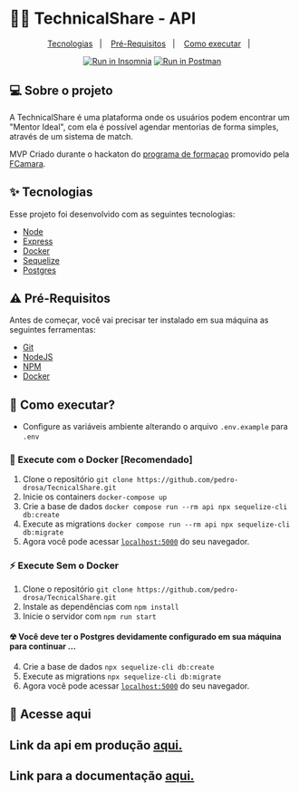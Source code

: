 # 👨‍💻 TechnicalShare - API

<p align="center">
  <a href="#-tecnologias">Tecnologias</a>&nbsp;&nbsp;&nbsp;|&nbsp;&nbsp;&nbsp;
  <a href="#-pré-requisitos">Pré-Requisitos</a>&nbsp;&nbsp;&nbsp;|&nbsp;&nbsp;&nbsp;
  <a href="#-como-executar">Como executar</a>&nbsp;&nbsp;&nbsp;|&nbsp;&nbsp;&nbsp;
</p>

<p align="center">
  <a href="https://insomnia.rest/run/?label=TechnicalShare&uri=https%3A%2F%2Fgithub.com%2Fpedro-drosa%2FTecnicalShare%2Fblob%2Fpedro-mascarenhas%2FInsomnia.json" target="_blank"><img src="https://img.shields.io/badge/Docs-Run%20in%20Insomnia-purple" alt="Run in Insomnia"></a>
  <a href="https://documenter.getpostman.com/view/20525575/Uyr5nJiY" target="_blank"><img src="https://img.shields.io/badge/Docs-Run%20in%20Postman-orange" alt="Run in Postman" /></a>
</p>

## 💻 Sobre o projeto

A TechnicalShare é uma plataforma onde os usuários podem encontrar um "Mentor Ideal", com ela é possível agendar mentorias de forma simples, através de um sistema de match.

MVP Criado durante o hackaton do [programa de formaçao](https://digital.fcamara.com.br/programadeformacao) promovido pela [FCamara](https://digital.fcamara.com.br).

## ✨ Tecnologias

Esse projeto foi desenvolvido com as seguintes tecnologias:

- [Node](https://nodejs.org/en/)
- [Express](http://expressjs.com/pt-br/)
- [Docker](https://www.docker.com/)
- [Sequelize](https://sequelize.org/)
- [Postgres](https://www.postgresql.org/)

## ⚠ Pré-Requisitos

Antes de começar, você vai precisar ter instalado em sua máquina as seguintes ferramentas: <br/>

- [Git](https://git-scm.com)
- [NodeJS](https://nodejs.org)
- [NPM](https://www.npmjs.com/)
- [Docker](https://www.docker.com/)

## 🚀 Como executar?

- Configure as variáveis ambiente alterando o arquivo `.env.example` para `.env`

### 🐳 Execute com o Docker [Recomendado]

1. Clone o repositório `git clone https://github.com/pedro-drosa/TecnicalShare.git`
2. Inicie os containers `docker-compose up`
3. Crie a base de dados `docker compose run --rm api npx sequelize-cli db:create`
4. Execute as migrations `docker compose run --rm api npx sequelize-cli db:migrate`
5. Agora você pode acessar [`localhost:5000`](http://localhost:5000) do seu navegador.

### ⚡ Execute Sem o Docker

1. Clone o repositório `git clone https://github.com/pedro-drosa/TecnicalShare.git`
2. Instale as dependências com `npm install`
3. Inicie o servidor com `npm run start`

#### ☢ Você deve ter o Postgres devidamente configurado em sua máquina para continuar ...

4. Crie a base de dados `npx sequelize-cli db:create`
5. Execute as migrations `npx sequelize-cli db:migrate`
6. Agora você pode acessar [`localhost:5000`](http://localhost:5000) do seu navegador.

## 📄 Acesse aqui

## Link da api em produção [aqui.](https://technical-share-api.herokuapp.com)

## Link para a documentação [aqui.](https://documenter.getpostman.com/view/20525575/Uyr5nJiY)
